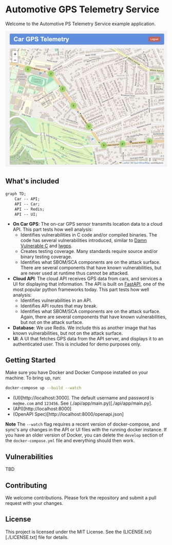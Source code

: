 # Automotive GPS Telemetry Service 

Welcome to the Automotive PS Telemetry Service example application.

![GPS Telemetry Image](./gps_telemetry_image.png)


## What's included

```mermaid
graph TD;
    Car -- API;
    API -- Car;
    API -- Redis;
    API -- UI;
```

- **On Car GPS**: The on-car GPS sensor transmits location data to a cloud API.
  This part tests how well analysis:
    - Identifies vulnerabilities in C code and/or compiled binaries. The code has
      several vulnerabilities introduced, similar to [Damn Vulnerable
      C](https://github.com/hardik05/Damn_Vulnerable_C_Program) and
      [lwgps](https://github.com/MaJerle/lwgps).  
    - Creates testing coverage. Many standards require source and/or binary
      testing coverage. 
    - Identifies what SBOM/SCA components are on the attack surface. There are
      several components that have known vulnerabilities, but are never used at
      runtime thus cannot be attacked.  
- **Cloud API**: The cloud API receives GPS data from cars, and services a UI
  for displaying that information. The API is built on
  [FastAPI](https://fastapi.tiangolo.com/), one of the most popular python
  frameworks today.  This part tests how well analysis: 
    - Identifies vulnerabilities in an API.
    - Identifies API routes that may break. 
    - Identifies what SBOM/SCA components are on the attack surface. Again,
      there are several components that have known vulnerabilities, but not on
      the attack surface. 
- **Database**: We use Redis. We include this as another image that has known
  vulnerabilities, but not on the attack surface. 
- **UI**: A UI that fetches GPS data from the API server, and displays it to an
  authenticated user. This is included for demo purposes only. 

## Getting Started

Make sure you have Docker and Docker Compose installed on your machine. To
bring up, run:
```sh
docker-compose up --build --watch
```


  - (UI)[http://localhost:3000]. The default username and password is
    `me@me.com` and `123456`.  See (./api/app/main.py)[./api/app/main.py].
  - (API)[http://localhost:8000]
  - (OpenAPI Spec)[http://localhost:8000/openapi.json]

**Note** The `--watch` flag requires a recent version of docker-compose, and sync's any
changes in the API or UI files with the running docker instance. If you have an
older version of Docker, you can delete the `develop` section of the
`docker-compose.yml` file and everything should then work. 


## Vulnerabilities

TBD

## Contributing

We welcome contributions. Please fork the repository and submit a pull request with your changes.

## License

This project is licensed under the MIT License. See the (LICENSE.txt)[./LICENSE.txt] file for details.